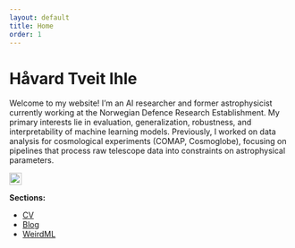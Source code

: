 ```yaml
---
layout: default
title: Home
order: 1
---
```


# Håvard Tveit Ihle

Welcome to my website! I’m an AI researcher and former astrophysicist currently working at the Norwegian Defence Research Establishment. My primary interests lie in evaluation, generalization, robustness, and interpretability of machine learning models. Previously, I worked on data analysis for cosmological experiments (COMAP, Cosmoglobe), focusing on pipelines that process raw telescope data into constraints on astrophysical parameters.


[<img src="https://cdn.jsdelivr.net/npm/simple-icons@v9/icons/x.svg" width="22px" />](https://x.com/htihle) 

**Sections:**
- [CV](cv.html)
- [Blog](blog.html)
- [WeirdML](weirdml.html)
